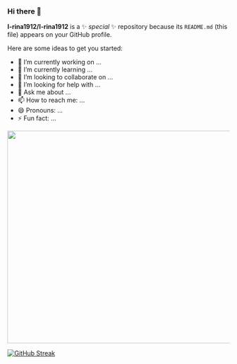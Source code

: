 ### Hi there 👋

**I-rina1912/I-rina1912** is a ✨ _special_ ✨ repository because its `README.md` (this file) appears on your GitHub profile.

Here are some ideas to get you started:

- 🔭 I’m currently working on ...
- 🌱 I’m currently learning ...
- 👯 I’m looking to collaborate on ...
- 🤔 I’m looking for help with ...
- 💬 Ask me about ...
- 📫 How to reach me: ...
- 😄 Pronouns: ...
- ⚡ Fun fact: ...

<div align="center">
  <img src="https://images.pexels.com/photos/577585/pexels-photo-577585.jpeg" width="640" height="480"/>
</div>

  [![GitHub Streak](https://github-readme-streak-stats.herokuapp.com?user=&theme=tokyonight&border_radius=10&locale=ru&date_format=j%20M%5B%20Y%5D)](https://git.io/streak-stats)
